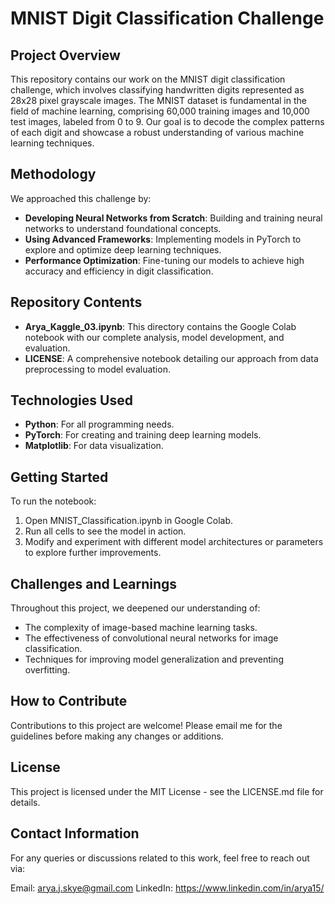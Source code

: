 # MNIST Digit Classification Challenge
## Project Overview
This repository contains our work on the MNIST digit classification challenge, which involves classifying handwritten digits represented as 28x28 pixel grayscale images. The MNIST dataset is fundamental in the field of machine learning, comprising 60,000 training images and 10,000 test images, labeled from 0 to 9. Our goal is to decode the complex patterns of each digit and showcase a robust understanding of various machine learning techniques.

## Methodology
We approached this challenge by:

* **Developing Neural Networks from Scratch**: Building and training neural networks to understand foundational concepts.
* **Using Advanced Frameworks**: Implementing models in PyTorch to explore and optimize deep learning techniques.
* **Performance Optimization**: Fine-tuning our models to achieve high accuracy and efficiency in digit classification.

## Repository Contents
* **Arya_Kaggle_03.ipynb**: This directory contains the Google Colab notebook with our complete analysis, model development, and evaluation.
* **LICENSE**: A comprehensive notebook detailing our approach from data preprocessing to model evaluation.

## Technologies Used
* **Python**: For all programming needs.
* **PyTorch**: For creating and training deep learning models.
* **Matplotlib**: For data visualization.

## Getting Started
To run the notebook:

1. Open MNIST_Classification.ipynb in Google Colab.
2. Run all cells to see the model in action.
3. Modify and experiment with different model architectures or parameters to explore further improvements.

## Challenges and Learnings
Throughout this project, we deepened our understanding of:

* The complexity of image-based machine learning tasks.
* The effectiveness of convolutional neural networks for image classification.
* Techniques for improving model generalization and preventing overfitting.

## How to Contribute
Contributions to this project are welcome! Please email me for the guidelines before making any changes or additions.

## License
This project is licensed under the MIT License - see the LICENSE.md file for details.

## Contact Information
For any queries or discussions related to this work, feel free to reach out via:

Email: arya.j.skye@gmail.com
LinkedIn: https://www.linkedin.com/in/arya15/
